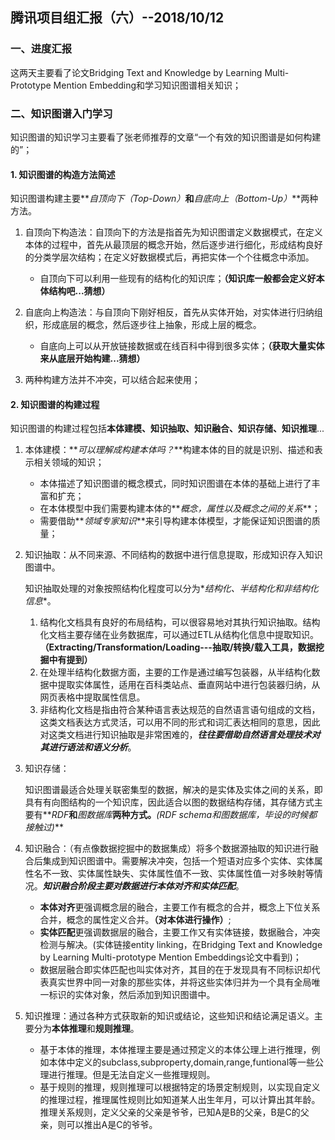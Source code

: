 ## 腾讯项目组汇报（六）--2018/10/12

### 一、进度汇报

这两天主要看了论文Bridging Text and Knowledge by Learning Multi-Prototype Mention Embedding和学习知识图谱相关知识；

### 二、知识图谱入门学习

知识图谱的知识学习主要看了张老师推荐的文章“一个有效的知识图谱是如何构建的”；

<h4>1. 知识图谱的构造方法简述</h4>

知识图谱构建主要**_自顶向下（Top-Down）_**和**_自底向上（Bottom-Up）_**两种方法。

1. 自顶向下构造法：自顶向下的方法是指首先为知识图谱定义数据模式，在定义本体的过程中，首先从最顶层的概念开始，然后逐步进行细化，形成结构良好的分类学层次结构；在定义好数据模式后，再把实体一个个往概念中添加。
    
    + 自顶向下可以利用一些现有的结构化的知识库；**（知识库一般都会定义好本体结构吧...猜想）**

2. 自底向上构造法：与自顶向下刚好相反，首先从实体开始，对实体进行归纳组织，形成底层的概念，然后逐步往上抽象，形成上层的概念。

    + 自底向上可以从开放链接数据或在线百科中得到很多实体；**（获取大量实体来从底层开始构建...猜想）**

3. 两种构建方法并不冲突，可以结合起来使用；

<h4>2. 知识图谱的构建过程</h4>

知识图谱的构建过程包括**本体建模、知识抽取、知识融合、知识存储、知识推理**...

1. 本体建模：**_可以理解成构建本体吗？_**构建本体的目的就是识别、描述和表示相关领域的知识；
    + 本体描述了知识图谱的概念模式，同时知识图谱在本体的基础上进行了丰富和扩充；
    + 在本体模型中我们需要构建本体的**_概念，属性以及概念之间的关系_**；
    + 需要借助**_领域专家知识_**来引导构建本体模型，才能保证知识图谱的质量；
2. 知识抽取：从不同来源、不同结构的数据中进行信息提取，形成知识存入知识图谱中。

    知识抽取处理的对象按照结构化程度可以分为*_结构化、半结构化和非结构化信息_*。
    
    1. 结构化文档具有良好的布局结构，可以很容易地对其执行知识抽取。结构化文档主要存储在业务数据库，可以通过ETL从结构化信息中提取知识。**（Extracting/Transformation/Loading---抽取/转换/载入工具，数据挖掘中有提到）**
    2. 在处理半结构化数据方面，主要的工作是通过编写包装器，从半结构化数据中提取实体属性，适用在百科类站点、垂直网站中进行包装器归纳，从网页表格中提取属性信息。
    3. 非结构化文档是指由符合某种语言表达规范的自然语言语句组成的文档，这类文档表达方式灵活，可以用不同的形式和词汇表达相同的意思，因此对这类文档进行知识抽取是非常困难的，**_往往要借助自然语言处理技术对其进行语法和语义分析_**。


3. 知识存储：
 
    知识图谱最适合处理关联密集型的数据，解决的是实体及实体之间的关系，即具有有向图结构的一个知识库，因此适合以图的数据结构存储，其存储方式主要有**_RDF_**和**_图数据库_**两种方式。**_(RDF schema和图数据库，毕设的时候都接触过)_**

4. 知识融合：（有点像数据挖掘中的数据集成）将多个数据源抽取的知识进行融合后集成到知识图谱中。需要解决冲突，包括一个短语对应多个实体、实体属性名不一致、实体属性缺失、实体属性值不一致、实体属性值一对多映射等情况。**_知识融合阶段主要对数据进行本体对齐和实体匹配_**。

    + **本体对齐**更强调概念层的融合，主要工作有概念的合并，概念上下位关系合并，概念的属性定义合并。**（对本体进行操作）**;
    + **实体匹配**更强调数据层的融合，主要工作又有实体链接，数据融合，冲突检测与解决。(实体链接entity linking，在Bridging Text and Knowledge by Learning Multi-prototype Mention Embeddings论文中看到)；
    + 数据层融合即实体匹配也叫实体对齐，其目的在于发现具有不同标识却代表真实世界中同一对象的那些实体，并将这些实体归并为一个具有全局唯一标识的实体对象，然后添加到知识图谱中。

5. 知识推理：通过各种方式获取新的知识或结论，这些知识和结论满足语义。主要分为**本体推理**和**规则推理**。

    + 基于本体的推理，本体推理主要是通过预定义的本体公理上进行推理，例如本体中定义的subclass,subproperty,domain,range,funtional等一些公理进行推理。但是无法自定义一些推理规则。
    + 基于规则的推理，规则推理可以根据特定的场景定制规则，以实现自定义的推理过程，推理属性规则比如知道某人出生年月，可以计算出其年龄。推理关系规则，定义父亲的父亲是爷爷，已知A是B的父亲，B是C的父亲，则可以推出A是C的爷爷。













